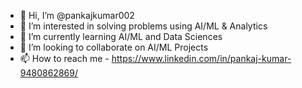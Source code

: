 - 👋 Hi, I’m @pankajkumar002
- 👀 I’m interested in solving problems using AI/ML & Analytics
- 🌱 I’m currently learning AI/ML and Data Sciences
- 💞️ I’m looking to collaborate on AI/ML Projects
- 📫 How to reach me - https://www.linkedin.com/in/pankaj-kumar-9480862869/

<!---
pankajkumar002/pankajkumar002 is a ✨ special ✨ repository because its `README.md` (this file) appears on your GitHub profile.
You can click the Preview link to take a look at your changes.
--->
